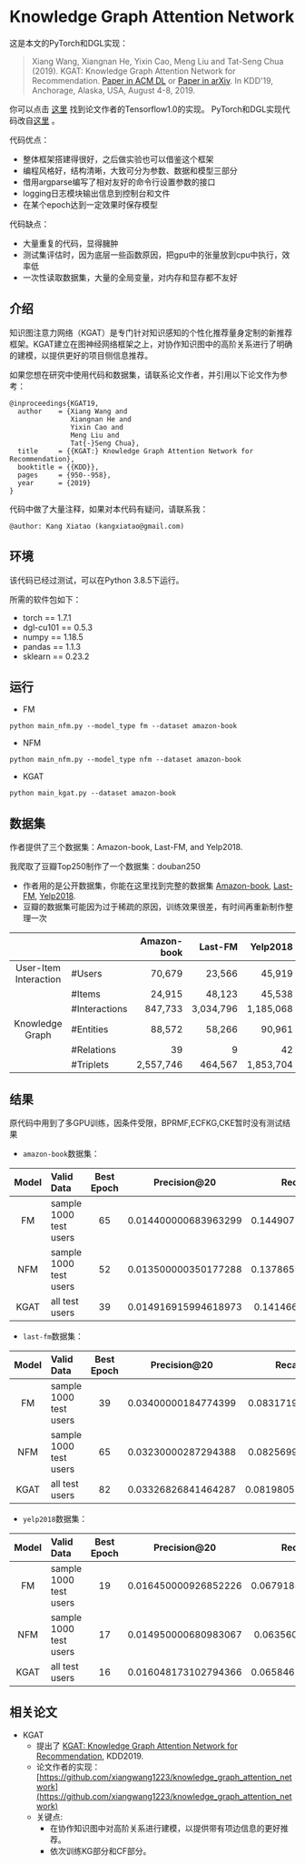 # Knowledge Graph Attention Network

这是本文的PyTorch和DGL实现：
>Xiang Wang, Xiangnan He, Yixin Cao, Meng Liu and Tat-Seng Chua (2019). KGAT: Knowledge Graph Attention Network for Recommendation. [Paper in ACM DL](https://dl.acm.org/authorize.cfm?key=N688414) or [Paper in arXiv](https://arxiv.org/abs/1905.07854). In KDD'19, Anchorage, Alaska, USA, August 4-8, 2019.

你可以点击 [这里](https://github.com/xiangwang1223/knowledge_graph_attention_network) 找到论文作者的Tensorflow1.0的实现。
PyTorch和DGL实现代码改自[这里](https://github.com/LunaBlack/KGAT-pytorch) 。

代码优点：
 * 整体框架搭建得很好，之后做实验也可以借鉴这个框架
 * 编程风格好，结构清晰，大致可分为参数、数据和模型三部分
 * 借用argparse编写了相对友好的命令行设置参数的接口
 * logging日志模块输出信息到控制台和文件
 * 在某个epoch达到一定效果时保存模型
 
代码缺点：
 * 大量重复的代码，显得臃肿
 * 测试集评估时，因为底层一些函数原因，把gpu中的张量放到cpu中执行，效率低
 * 一次性读取数据集，大量的全局变量，对内存和显存都不友好

## 介绍

知识图注意力网络（KGAT）是专门针对知识感知的个性化推荐量身定制的新推荐框架。KGAT建立在图神经网络框架之上，对协作知识图中的高阶关系进行了明确的建模，以提供更好的项目侧信息推荐。

如果您想在研究中使用代码和数据集，请联系论文作者，并引用以下论文作为参考：
```
@inproceedings{KGAT19,
  author    = {Xiang Wang and
               Xiangnan He and
               Yixin Cao and
               Meng Liu and
               Tat{-}Seng Chua},
  title     = {{KGAT:} Knowledge Graph Attention Network for Recommendation},
  booktitle = {{KDD}},
  pages     = {950--958},
  year      = {2019}
}
```
代码中做了大量注释，如果对本代码有疑问，请联系我：
```
@author: Kang Xiatao (kangxiatao@gmail.com)
```

## 环境

该代码已经过测试，可以在Python 3.8.5下运行。

所需的软件包如下：
* torch == 1.7.1
* dgl-cu101 == 0.5.3
* numpy == 1.18.5
* pandas == 1.1.3
* sklearn == 0.23.2

## 运行

* FM
```
python main_nfm.py --model_type fm --dataset amazon-book
```
* NFM
```
python main_nfm.py --model_type nfm --dataset amazon-book
```
* KGAT
```
python main_kgat.py --dataset amazon-book
```
## 数据集

作者提供了三个数据集：Amazon-book, Last-FM, and Yelp2018.

我爬取了豆瓣Top250制作了一个数据集：douban250

* 作者用的是公开数据集，你能在这里找到完整的数据集 [Amazon-book](http://jmcauley.ucsd.edu/data/amazon), [Last-FM](http://www.cp.jku.at/datasets/LFM-1b/), [Yelp2018](https://www.yelp.com/dataset/challenge).
* 豆瓣的数据集可能因为过于稀疏的原因，训练效果很差，有时间再重新制作整理一次

| | | Amazon-book | Last-FM | Yelp2018 | douban250 |
|:---:|:---|---:|---:|---:|---:|
|User-Item Interaction| #Users | 70,679 | 23,566 | 45,919| 4,422 |
| | #Items | 24,915 | 48,123 | 45,538| 250 |
| | #Interactions | 847,733 | 3,034,796 | 1,185,068| 55000 |
|Knowledge Graph | #Entities | 88,572 | 58,266 | 90,961| None |
| | #Relations | 39 | 9 | 42 | None |
| | #Triplets | 2,557,746 | 464,567 | 1,853,704| None |


## 结果

原代码中用到了多GPU训练，因条件受限，BPRMF,ECFKG,CKE暂时没有测试结果

* `amazon-book`数据集：

| Model | Valid Data             | Best Epoch | Precision@20         | Recall@20           | NDCG@20             |
| :---: | :---                   | :---:      | :---:                | :---:               | :---:               |
| FM    | sample 1000 test users | 65         | 0.014400000683963299 | 0.14490722119808197 | 0.07222465868746986 |
| NFM   | sample 1000 test users | 52         | 0.013500000350177288 | 0.13786590099334717 | 0.07123670123284831 |
| KGAT  | all test users         | 39         | 0.014916915994618973 | 0.1414667212776353  | 0.07478134080605618 |

* `last-fm`数据集：

| Model | Valid Data             | Best Epoch | Precision@20         | Recall@20           | NDCG@20             |
| :---: | :---                   | :---:      | :---:                | :---:               | :---:               |
| FM    | sample 1000 test users | 39         | 0.03400000184774399  | 0.0831719189882278  | 0.06556513877651045 |
| NFM   | sample 1000 test users | 65         | 0.03230000287294388  | 0.0825699120759964  | 0.06412929073269483 |
| KGAT  | all test users         | 82         | 0.03326826841464287  | 0.08198051536362484 | 0.07016461076103524 |

* `yelp2018`数据集：

| Model | Valid Data             | Best Epoch | Precision@20         | Recall@20           | NDCG@20             |
| :---: | :---                   | :---:      | :---:                | :---:               | :---:               |
| FM    | sample 1000 test users | 19         | 0.016450000926852226 | 0.06791889667510986 | 0.04011075919416859 |
| NFM   | sample 1000 test users | 17         | 0.014950000680983067 | 0.0635601356625557  | 0.03876655643191971 |
| KGAT  | all test users         | 16         | 0.016048173102794366 | 0.06584655151793856 | 0.04193551918102937 |

## 相关论文

* KGAT
    * 提出了 [KGAT: Knowledge Graph Attention Network for Recommendation](https://arxiv.org/abs/1905.07854), KDD2019.
    * 论文作者的实现：[https://github.com/xiangwang1223/knowledge_graph_attention_network](https://github.com/xiangwang1223/knowledge_graph_attention_network)
    * 关键点:
        * 在协作知识图中对高阶关系进行建模，以提供带有项边信息的更好推荐。
        * 依次训练KG部分和CF部分。
        


